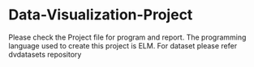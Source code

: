 # Data-Visualization-Project
Please check the Project file for program and report. The programming language used to create this project is ELM. For dataset please refer dvdatasets repository
